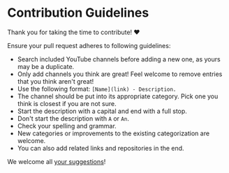 # Contribution Guidelines

Thank you for taking the time to contribute! ♥️

Ensure your pull request adheres to following guidelines:

- Search included YouTube channels before adding a new one, as yours may be a duplicate.
- Only add channels you think are great! Feel welcome to remove entries that you think aren't great!
- Use the following format: `[Name](link) - Description.`
- The channel should be put into its appropriate category. Pick one you think is closest if you are not sure.
- Start the description with a capital and end with a full stop.
- Don't start the description with `A` or `An`.
- Check your spelling and grammar.
- New categories or improvements to the existing categorization are welcome.
- You can also add related links and repositories in the end.

We welcome all [your suggestions](../../edit/master/README.md)!
